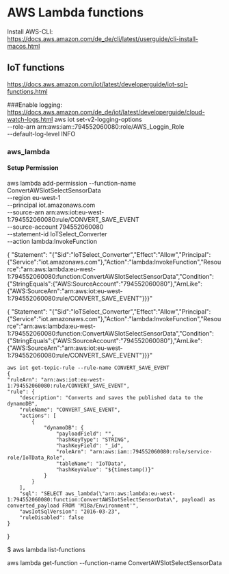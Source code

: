 # AWS Lambda functions

Install AWS-CLI: https://docs.aws.amazon.com/de_de/cli/latest/userguide/cli-install-macos.html

## IoT functions
https://docs.aws.amazon.com/iot/latest/developerguide/iot-sql-functions.html

###Enable logging:
https://docs.aws.amazon.com/de_de/iot/latest/developerguide/cloud-watch-logs.html
aws iot set-v2-logging-options \
    --role-arn arn:aws:iam::794552060080:role/AWS_Loggin_Role \
    --default-log-level INFO

### aws_lambda
#### Setup Permission
aws lambda add-permission --function-name ConvertAWSIotSelectSensorData \
--region eu-west-1 \
--principal iot.amazonaws.com \
--source-arn arn:aws:iot:eu-west-1:794552060080:rule/CONVERT_SAVE_EVENT \
--source-account 794552060080 \
--statement-id IoTSelect_Converter \
--action lambda:InvokeFunction

{
    "Statement": "{\"Sid\":\"IoTSelect_Converter\",\"Effect\":\"Allow\",\"Principal\":{\"Service\":\"iot.amazonaws.com\"},\"Action\":\"lambda:InvokeFunction\",\"Resource\":\"arn:aws:lambda:eu-west-1:794552060080:function:ConvertAWSIotSelectSensorData\",\"Condition\":{\"StringEquals\":{\"AWS:SourceAccount\":\"794552060080\"},\"ArnLike\":{\"AWS:SourceArn\":\"arn:aws:iot:eu-west-1:794552060080:rule/CONVERT_SAVE_EVENT\"}}}"

{
    "Statement": "{\"Sid\":\"IoTSelect_Converter\",\"Effect\":\"Allow\",\"Principal\":{\"Service\":\"iot.amazonaws.com\"},\"Action\":\"lambda:InvokeFunction\",\"Resource\":\"arn:aws:lambda:eu-west-1:794552060080:function:ConvertAWSIotSelectSensorData\",\"Condition\":{\"StringEquals\":{\"AWS:SourceAccount\":\"794552060080\"},\"ArnLike\":{\"AWS:SourceArn\":\"arn:aws:iot:eu-west-1:794552060080:rule/CONVERT_SAVE_EVENT\"}}}"




    aws iot get-topic-rule --rule-name CONVERT_SAVE_EVENT
    {
    "ruleArn": "arn:aws:iot:eu-west-1:794552060080:rule/CONVERT_SAVE_EVENT", 
    "rule": {
        "description": "Converts and saves the published data to the dynamoDB", 
        "ruleName": "CONVERT_SAVE_EVENT", 
        "actions": [
            {
                "dynamoDB": {
                    "payloadField": "", 
                    "hashKeyType": "STRING", 
                    "hashKeyField": "_id", 
                    "roleArn": "arn:aws:iam::794552060080:role/service-role/IoTData_Role", 
                    "tableName": "IoTData", 
                    "hashKeyValue": "${timestamp()}"
                }
            }
        ], 
        "sql": "SELECT aws_lambda(\"arn:aws:lambda:eu-west-1:794552060080:function:ConvertAWSIotSelectSensorData\", payload) as converted_payload FROM 'M18a/Environment'", 
        "awsIotSqlVersion": "2016-03-23", 
        "ruleDisabled": false
    }
}

$ aws lambda list-functions

aws lambda get-function --function-name ConvertAWSIotSelectSensorData